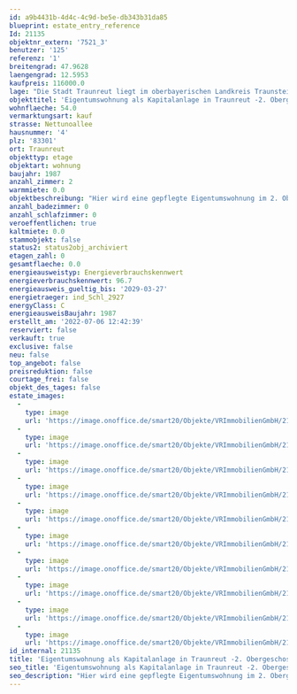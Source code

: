 ```yaml
---
id: a9b4431b-4d4c-4c9d-be5e-db343b31da85
blueprint: estate_entry_reference
Id: 21135
objektnr_extern: '7521_3'
benutzer: '125'
referenz: '1'
breitengrad: 47.9628
laengengrad: 12.5953
kaufpreis: 116000.0
lage: "Die Stadt Traunreut liegt im oberbayerischen Landkreis Traunstein etwa zehn Kilometer östlich des Chiemsees und 15 km1 nördlich der Chiemgauer Alpen. Die Europastadt ist die größte Stadt im Landkreis Traunstein und eine von fünf bayerischen Vertriebenenstädten. Sie entstand erst nach dem Zweiten Weltkrieg. \r\n\r\nSie ist die jüngste Stadt im Chiemgau, eine bunten Kulturstadt mit vielen Facetten, die Heimat von Menschen aus unterschiedlichsten Erdteilen und Heimat innovativer Unternehmen.\r\n\r\nTraunreut bietet ein großes Angebot an Freizeitmöglichkeiten. Es gibt einige Wander- und Radwege, auf denen man weite Ausblicke auf die malerische Landschaft des Chiemgaus und die Berchtesgadener Alpen hat.\r\nBadespaß bieten die beiden Schwimmbäder das ganze Jahr hindurch. Vor allem das Freibad mit der Riesenrutsche ist beliebt bei Alt und Jung. \r\n\r\nDurch viele ortsansässige Vereine kann man sich am Stadtleben aktiv einbringen.\r\nDie Sportstätten umfassen moderne Turnhallen, Fußballplätze, Leichtathletikanlagen, weitläufige Sportplätze, eine Tennishalle und vieles mehr. Tierliebhaber kommen mit einer Hundesportanlage sowie Reitsportanlagen auf ihre Kosten. \r\n\r\nDie Traunreuter Einzelhandelsunternehmen und Einkaufsmärkte bieten alle Einkaufsmöglichkeiten. Frische und regionale Produkte kann man regelmäßig auf den Wochen- bzw. Bauernmärkten erwerben. Zahlreiche Cafés und Restaurants sorgen für den kulinarischen Genuss in der Stadt.\r\nDie Kunstsammlung DASMAXIMUM und das k1, das Kultur- und Veranstaltungszentrum in der Stadtmitte haben für alle Kulturliebhaber ein breites Programm.\r\n\r\nDie Stadt liegt verkehrsgünstig an der B304. Die Landeshauptstadt  München ist ca. 110 km entfernt, Salzburg ist in ca. 50 km erreichbar. Die Städte Wasserburg und Rosenheim, sowie die Pilgerstadt Altötting sind in unmittelbarer Nähe."
objekttitel: 'Eigentumswohnung als Kapitalanlage in Traunreut -2. Obergeschoss-'
wohnflaeche: 54.0
vermarktungsart: kauf
strasse: Nettunoallee
hausnummer: '4'
plz: '83301'
ort: Traunreut
objekttyp: etage
objektart: wohnung
baujahr: 1987
anzahl_zimmer: 2
warmmiete: 0.0
objektbeschreibung: "Hier wird eine gepflegte Eigentumswohnung im 2. Obergeschoss mit knapp 54 m²  an Kapitalanleger verkauft.\r\n\r\nDie Wohnfläche verteilt sich wie folgt:\r\nSchlafzimmer: 15,05 m²;             Diele 4,13 m²\r\nBad 4,96 m²;                                Abstellraum 1,48 m²\r\nKochen 4,73 m²;                          Wohnzimmer 21,40 m² \r\nBalkon.\r\n\r\nAuf der Nordseite der Wohnung befindet sich das Schlafzimmer. Mittig liegen das Bad und der Abstellraum. Zum Süden hin ist das Wohnzimmer, kombiniert mit der Küche. Von hieraus gelangt man auch auf den Balkon. \r\nEin eigenes Kellerabteil gehört zur Wohnung. \r\nDie Küche gehört dem Mieter. \r\n\r\nDie Wohnanlage mit insgesamt 61 Wohneinheiten wird von einer ortsansässigen Hausverwaltung betreut.\r\n \r\nDas aktuelle monatliche Hausgeld für die Wohnung beträgt € 121,00.  \r\nZum 31.12.2021 beträgt der Rücklagenstand für die komplette Wohnungseigentümergemeinschaft rund € 139.000,00. \r\n\r\nDie Wohnung ist aktuell kalt für monatlich € 266,30 vermietet. \r\n\r\nBeheizt wird die Wohnung mit elektrischen Nachtspeicheröfen. Die Fenster sind 2fach verglaste Holzfenster.\r\n\r\nWir weisen darauf hin, dass diese Wohnung dem bayerischen Wohnungsbindungsgesetz sowie dem bayerischen Wohnraumförderungsgesetz unterliegt.  \r\nDie Belegungsbindung und Nachwirkungsfrist gilt bis 31.12.2024."
anzahl_badezimmer: 0
anzahl_schlafzimmer: 0
veroeffentlichen: true
kaltmiete: 0.0
stammobjekt: false
status2: status2obj_archiviert
etagen_zahl: 0
gesamtflaeche: 0.0
energieausweistyp: Energieverbrauchskennwert
energieverbrauchskennwert: 96.7
energieausweis_gueltig_bis: '2029-03-27'
energietraeger: ind_Schl_2927
energyClass: C
energieausweisBaujahr: 1987
erstellt_am: '2022-07-06 12:42:39'
reserviert: false
verkauft: true
exclusive: false
neu: false
top_angebot: false
preisreduktion: false
courtage_frei: false
objekt_des_tages: false
estate_images:
  -
    type: image
    url: 'https://image.onoffice.de/smart20/Objekte/VRImmobilienGmbH/21135/37f1a25a-71c3-43a8-8cb1-53abd98a0874.jpg'
  -
    type: image
    url: 'https://image.onoffice.de/smart20/Objekte/VRImmobilienGmbH/21135/41cb8886-3168-421d-8cc9-6e983687016d.jpg'
  -
    type: image
    url: 'https://image.onoffice.de/smart20/Objekte/VRImmobilienGmbH/21135/c2a776fa-a8c2-4758-befb-ce8a7a17aa10.jpg'
  -
    type: image
    url: 'https://image.onoffice.de/smart20/Objekte/VRImmobilienGmbH/21135/b6ad4014-2af3-4054-910a-9f414c364c59.jpg'
  -
    type: image
    url: 'https://image.onoffice.de/smart20/Objekte/VRImmobilienGmbH/21135/22024116-ffe1-482a-93fa-5b0cc53176e9.jpg'
  -
    type: image
    url: 'https://image.onoffice.de/smart20/Objekte/VRImmobilienGmbH/21135/6f5b0065-21dc-40d4-b2cb-bbf775aae2f9.jpg'
  -
    type: image
    url: 'https://image.onoffice.de/smart20/Objekte/VRImmobilienGmbH/21135/c9f90297-1d3b-4b6f-a902-ad11c5e2bf5b.jpg'
  -
    type: image
    url: 'https://image.onoffice.de/smart20/Objekte/VRImmobilienGmbH/21135/e82d4a43-0333-44ee-a3e3-f4647d4c119c.jpg'
  -
    type: image
    url: 'https://image.onoffice.de/smart20/Objekte/VRImmobilienGmbH/21135/a10bfb13-6823-4de3-abbe-023e971e530f.jpg'
  -
    type: image
    url: 'https://image.onoffice.de/smart20/Objekte/VRImmobilienGmbH/21135/30de0a7a-5f93-45f1-88e4-cbd79b728bfc.jpg'
id_internal: 21135
title: 'Eigentumswohnung als Kapitalanlage in Traunreut -2. Obergeschoss-'
seo_title: 'Eigentumswohnung als Kapitalanlage in Traunreut -2. Obergeschoss-'
seo_description: "Hier wird eine gepflegte Eigentumswohnung im 2. Obergeschoss mit knapp 54 m²  an Kapitalanleger verkauft.\r\n\r\nDie Wohnfläche verteilt sich wie folgt:\r\nSchlafzi"
---
```

